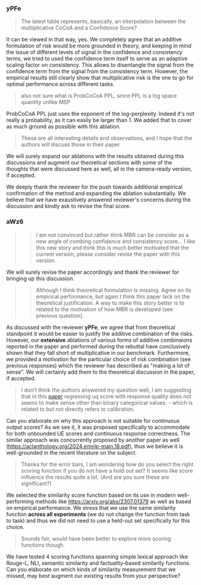 ### yPFe

> The latest table represents, basically, an interpolation between the multiplicative CoCoA and a Confidence Score?

It can be viewed in that way, yes. We completely agree that an additive formulation of risk would be more grounded in theory, and keeping in mind the issue of different levels of signal in the confidence and consistency terms, we tried to used the confidence term itself to serve as an adaptive scaling factor on consistency. This allows to disentangle the signal from the confidence term from the signal from the consistency term. However, the empirical results still clearly show that multiplicative risk is the one to go for optimal performance across different tasks.

> also not sure what is ProbCoCoA PPL, since PPL is a log space quantity unlike MSP

ProbCoCoA PPL just uses the exponent of the log-perplexity. Indeed it's not really a probability, as it can easily be larger than 1. We added that to cover as much ground as possible with this ablation.

> These are all interesting details and observations, and I hope that the authors will discuss those in their paper.

We will surely expand our ablations with the results obtained during this discussions and augment our theoretical sections with some of the thoughts that were discussed here as well, all in the camera-ready version, if accepted.

We deeply thank the reviewer for the push towards additional empirical confirmation of the method and expanding the ablation substantially. We believe that we have exaustively answered reviewer's concerns during the discussion and kindly ask to revise the final score.


### aWz6

>> I am not convinced but rather think MBR can be consider as a new angle of combing confidence and consistency score...
   I like this new story and think this is much better motivated that the current version, please consider revise the paper with this version.

We will surely revise the paper accordingly and thank the reviewer for bringing up this discussion.

>> Although I think theoretical formulation is missing.
> Agree on its empirical performance, but again I think this paper lack on the theoretical justification. A way to make this story better is to related to the motivation of how MBR is developed (see previous question).

As discussed with the reviewer **yPFe**, we agree that from theoretical standpoint it would be easier to justify the additive combination of the risks. However, our **extensive** ablations of various forms of additive combinaions reported in the paper and performed during the rebuttal have conclusively shown that they fall short of multiplicative in our benchmark. Furthermore, we provided a motivation for the particular choice of risk combination (see previous responses) which the reviewer has described as "making a lot of sense". We will certainly add them to the theoretical discussion in the paper, if accepted.

> I don't think the authors answered my question well, I am suggesting that in this [paper](https://arxiv.org/abs/2406.15627) regressing uq score with response quality does not seems to make sense other than binary categorical values. - which is related to but not directly refers to calibration.

Can you elaborate on why this approach is not suitable for continuous output scores? As we see it, it was proposed specifically to accommodate for both unbounded UE scores and continuous response correctness. The similar approach was concurrently proposed by another paper as well (https://aclanthology.org/2024.emnlp-main.18.pdf), thus we believe it is well-grounded in the recent literature on the subject.

> Thanks for the error bars, I am wondering how do you select the right scoring function if you do not have a hold out set? It seems like score influence the results quite a lot. (And are you sure these are significant?)

We selected the similarity score function based on its use in modern well-performing methods like https://arxiv.org/abs/2307.01379 as well as based on empirical performance. We stress that we use the same similarity function **across all experiments** (we do not change the function from task to task) and thus we did not need to use a held-out set specifically for this choice.

> Sounds fair, would have been better to explore more scoring functions though.

We have tested 4 scoring functions spanning simple lexical approach like Rouge-L, NLI, semantic similarity and factuality-based similarity functions. Can you elaborate on which kinds of similarity measurement that we missed, may best augment our existing results from your perspective?
